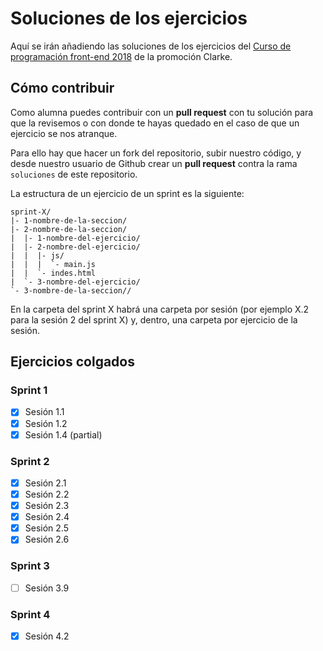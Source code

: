 # Soluciones de los ejercicios

Aquí se irán añadiendo las soluciones de los ejercicios del [Curso de programación front-end 2018](https://adalab.gitbooks.io/curso-programacion-front-end-2018/content/) de la promoción Clarke.

## Cómo contribuir
Como alumna puedes contribuir con un **pull request** con tu solución para que la revisemos o con donde te hayas quedado en el caso de que un ejercicio se nos atranque.

Para ello hay que hacer un fork del repositorio, subir nuestro código, y desde nuestro usuario de Github crear un **pull request** contra la rama `soluciones` de este repositorio.

La estructura de un ejercicio de un sprint es la siguiente:
```
sprint-X/
|- 1-nombre-de-la-seccion/
|- 2-nombre-de-la-seccion/
|  |- 1-nombre-del-ejercicio/
|  |- 2-nombre-del-ejercicio/
|  |  |- js/
|  |  |  `- main.js
|  |  `- indes.html
|  `- 3-nombre-del-ejercicio/
`- 3-nombre-de-la-seccion//
```
En la carpeta del sprint X habrá una carpeta por sesión (por ejemplo X.2 para la sesión 2 del sprint X) y, dentro, una carpeta por ejercicio de la sesión.

## Ejercicios colgados
### Sprint 1
- [x] Sesión 1.1
- [x] Sesión 1.2
- [x] Sesión 1.4 (partial)

### Sprint 2
- [x] Sesión 2.1
- [x] Sesión 2.2
- [x] Sesión 2.3
- [x] Sesión 2.4
- [x] Sesión 2.5
- [x] Sesión 2.6

### Sprint 3
- [ ] Sesión 3.9

### Sprint 4
- [X] Sesión 4.2
